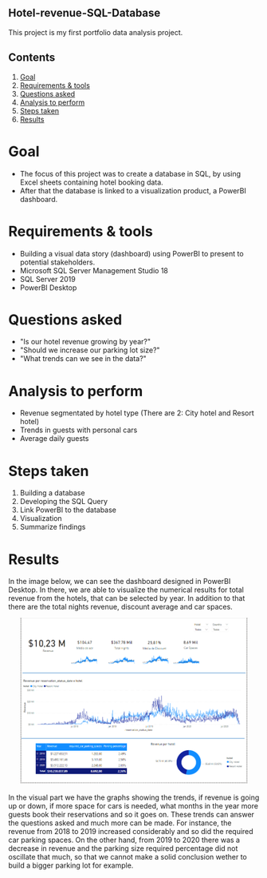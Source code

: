 ## Hotel-revenue-SQL-Database

This project is my first portfolio data analysis project. 

## Contents
1. [Goal](#goal)
2. [Requirements & tools](#requirements)
3. [Questions asked](#Questions-asked)
4. [Analysis to perform](#Analysis-perform)
5. [Steps taken](#Steps-taken)
6. [Results](#Results)


# Goal
* The focus of this project was to create a database in SQL, by using Excel sheets containing hotel booking data.
* After that the database is linked to a visualization product, a PowerBI dashboard.

# Requirements & tools
* Building a visual data story (dashboard) using PowerBI to present to potential stakeholders.
* Microsoft SQL Server Management Studio 18
* SQL Server 2019
* PowerBI Desktop 

# Questions asked
* "Is our hotel revenue growing by year?"
* "Should we increase our parking lot size?"
* "What trends can we see in the data?"

# Analysis to perform
* Revenue segmentated by hotel type (There are 2: City hotel and Resort hotel)
* Trends in guests with personal cars
* Average daily guests

# Steps taken
1. Building a database
2. Developing the SQL Query
3. Link PowerBI to the database
4. Visualization
5. Summarize findings

# Results 
In the image below, we can see the dashboard designed in PowerBI Desktop. In there, we are able to visualize the numerical results for total revenue from the hotels, that can be selected by year. In addition to that there are the total nights revenue, discount average and car spaces. 

<p align="center">
    <img src="pbi_hoteldash.PNG" width="460">
</p>

In the visual part we have the graphs showing the trends, if revenue is going up or down, if more space for cars is needed, what months in the year more guests book their reservations and so it goes on. These trends can answer the questions asked and much more can be made. For instance, the revenue from 2018 to 2019 increased considerably and so did the required car parking spaces. On the other hand, from 2019 to 2020 there was a decrease in revenue and the parking size required percentage did not oscillate that much, so that we cannot make a solid conclusion wether to build a bigger parking lot for example. 
